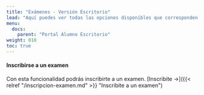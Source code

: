 ```yaml
---
title: "Exámenes - Versión Escritorio"
lead: "Aquí puedes ver todas las opciones disponibles que corresponden a los exámenes."
menu:
  docs:
    parent: "Portal Alumno Escritorio"
weight: 010
toc: true
---
```


#### Inscribirse a un examen

Con esta funcionalidad podrás inscribirte a un examen. [Inscribite →]({{< relref "/inscripcion-examen.md" >}} "Inscribite a un examen")
